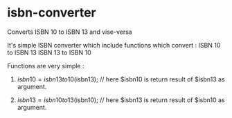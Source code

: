 # isbn-converter
Converts ISBN 10 to ISBN 13 and vise-versa

It's simple ISBN converter which include functions which convert :
ISBN 10 to ISBN 13
ISBN 13 to ISBN 10

Functions are very simple :

1.  $isbn10 = isbn13to10($isbn13);
// here $isbn10 is return result of $isbn13 as argument.

2.  $isbn13 = isbn10to13($isbn10);
// here $isbn13 is return result of $isbn10 as argument.
